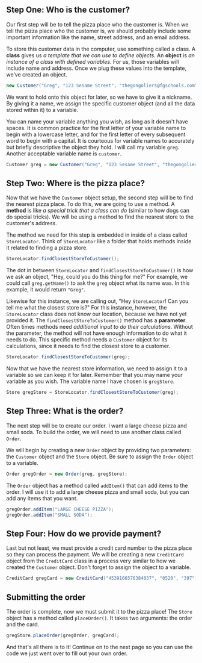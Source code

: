 ## Step One: Who is the customer?
Our first step will be to tell the pizza place who the customer is.  When we tell the pizza place who the customer is, we should probably include some important information like the name, street address, and an email address.

To store this customer data in the computer, use something called a class.  A **class** gives us *a template that we can use to define objects*.  An **object** is *an instance of a class with defined variables*.  For us, those variables will include name and address.  Once we plug these values into the template, we’ve created an object.

````java
new Customer("Greg", "123 Sesame Street", "thegongoliers@fgschools.com");
````

We want to hold onto this object for later, so we have to give it a nickname.  By giving it a name, we assign the specific customer object (and all the data stored within it) to a variable.

You can name your variable anything you wish, as long as it doesn't have spaces.  It is common practice for the first letter of your variable name to begin with a lowercase letter, and for the first letter of every subsequent word to begin with a capital.  It is courteous for variable names to accurately but briefly descriptive the object they hold.  I will call my variable `greg`.  Another acceptable variable name is `customer`.

````java
Customer greg = new Customer("Greg", "123 Sesame Street", "thegongoliers@fgschools.com");
````

## Step Two: Where is the pizza place?
Now that we have the `Customer` object setup, the second step will be to find the nearest pizza place.  To do this, we are going to use a method.  A **method** is like *a special trick that a class can do* (similar to how dogs can do special tricks).  We will be using a method to find the nearest store to the customer's address.

The method we need for this step is embedded in inside of a class called `StoreLocator`.  Think of `StoreLocator` like a folder that holds methods inside it related to finding a pizza store.

````java
StoreLocator.findClosestStoreToCustomer();
````

The dot in between `StoreLocator` and `findClosestStoreToCustomer()` is how we ask an object, "Hey, could you do this thing for me?"  For example, we could call `greg.getName()` to ask the `greg` object what its name was.  In this example, it would return `"Greg"`.

Likewise for this instance, we are calling out, "Hey `StoreLocator`!  Can you tell me what the closest store is?"  For this instance, however, the `StoreLocator` class does not know our location, because we have not yet provided it.  The `findClosestStoreToCustomer()` method has a **parameter**.  Often times methods need *additional input to do their calculations*.  Without the parameter, the method will not have enough information to do what it needs to do.  This specific method needs a `Customer` object for its calculations, since it needs to find the closest store to a customer.

````java
StoreLocator.findClosestStoreToCustomer(greg);
````

Now that we have the nearest store information, we need to assign it to a variable so we can keep it for later.  Remember that you may name your variable as you wish.  The variable name I have chosen is `gregStore`.

````java
Store gregStore = StoreLocator.findClosestStoreToCustomer(greg);
````

## Step Three: What is the order?
The next step will be to create our order.  I want a large cheese pizza and small soda.  To build the order, we will need to use another class called `Order`.

We will begin by creating a new `Order` object by providing two parameters: the `Customer` object and the `Store` object.  Be sure to assign the `Order` object to a variable.

````java
Order gregOrder = new Order(greg, gregStore);
````

The `Order` object has a method called `addItem()` that can add items to the order.  I will use it to add a large cheese pizza and small soda, but you can add any items that you want.

````java
gregOrder.addItem("LARGE CHEESE PIZZA");
gregOrder.addItem("SMALL SODA");
````

## Step Four: How do we provide payment?
Last but not least, we must provide a credit card number to the pizza place so they can process the payment.  We will be creating a new `CreditCard` object from the `CreditCard` class in a process very similar to how we created the `Customer` object.  Don't forget to assign the object to a variable.

````java
CreditCard gregCard = new CreditCard("4539166576384037", "0520", "397");
````

## Submitting the order
The order is complete, now we must submit it to the pizza place!  The `Store` object has a method called `placeOrder()`.  It takes two arguments: the order and the card.

````java
gregStore.placeOrder(gregOrder, gregCard);
````

And that's all there is to it!  Continue on to the next page so you can use the code we just went over to fill out your own order.